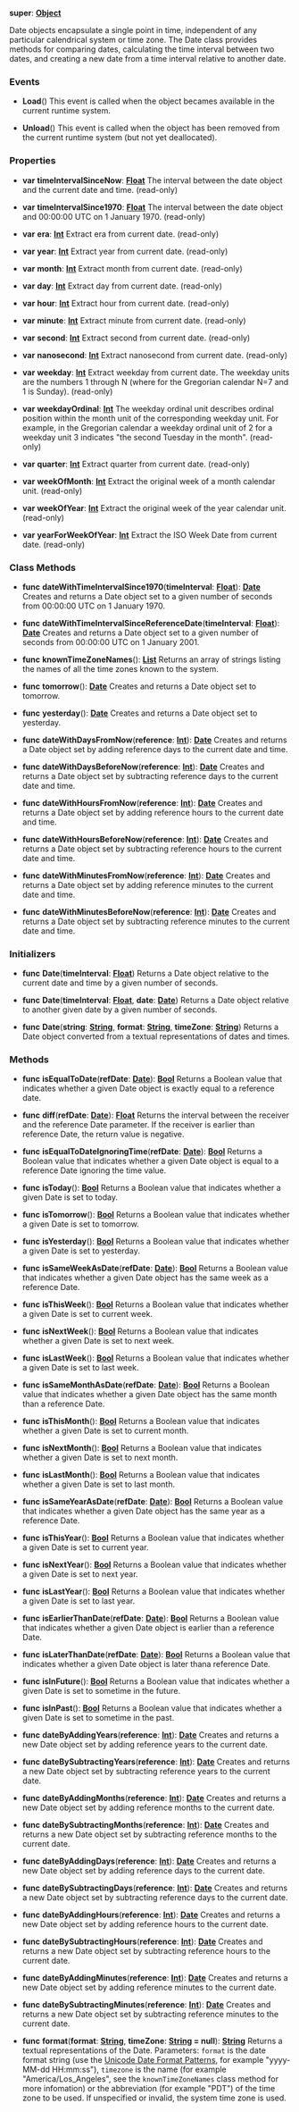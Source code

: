 **super**: **[Object](Object.md)**

Date objects encapsulate a single point in time, independent of any particular calendrical system or time zone. The Date class provides methods for comparing dates, calculating the time interval between two dates, and creating a new date from a time interval relative to another date.

### Events

* **Load**()
This event is called when the object becames available in the current runtime system.

* **Unload**()
This event is called when the object has been removed from the current runtime system (but not yet deallocated).



### Properties

* **var** **timeIntervalSinceNow**: **[Float](../gravity/types.md)**
The interval between the date object and the current date and time. \(read-only\)

* **var** **timeIntervalSince1970**: **[Float](../gravity/types.md)**
The interval between the date object and 00:00:00 UTC on 1 January 1970. \(read-only\)

* **var** **era**: **[Int](../gravity/types.md)**
Extract era from current date. \(read-only\)

* **var** **year**: **[Int](../gravity/types.md)**
Extract year from current date. \(read-only\)

* **var** **month**: **[Int](../gravity/types.md)**
Extract month from current date. \(read-only\)

* **var** **day**: **[Int](../gravity/types.md)**
Extract day from current date. \(read-only\)

* **var** **hour**: **[Int](../gravity/types.md)**
Extract hour from current date. \(read-only\)

* **var** **minute**: **[Int](../gravity/types.md)**
Extract minute from current date. \(read-only\)

* **var** **second**: **[Int](../gravity/types.md)**
Extract second from current date. \(read-only\)

* **var** **nanosecond**: **[Int](../gravity/types.md)**
Extract nanosecond from current date. \(read-only\)

* **var** **weekday**: **[Int](../gravity/types.md)**
Extract weekday from current date. The weekday units are the numbers 1 through N (where for the Gregorian calendar N=7 and 1 is Sunday). \(read-only\)

* **var** **weekdayOrdinal**: **[Int](../gravity/types.md)**
The weekday ordinal unit describes ordinal position within the month unit of the corresponding weekday unit. For example, in the Gregorian calendar a weekday ordinal unit of 2 for a weekday unit 3 indicates "the second Tuesday in the month". \(read-only\)

* **var** **quarter**: **[Int](../gravity/types.md)**
Extract quarter from current date. \(read-only\)

* **var** **weekOfMonth**: **[Int](../gravity/types.md)**
Extract the original week of a month calendar unit. \(read-only\)

* **var** **weekOfYear**: **[Int](../gravity/types.md)**
Extract the original week of the year calendar unit. \(read-only\)

* **var** **yearForWeekOfYear**: **[Int](../gravity/types.md)**
Extract the ISO Week Date from current date. \(read-only\)



### Class Methods

* **func** **dateWithTimeIntervalSince1970**(**timeInterval**: **[Float](../gravity/types.md)**): <strong>[Date](date.md)</strong> 
Creates and returns a Date object set to a given number of seconds from 00:00:00 UTC on 1 January 1970.

* **func** **dateWithTimeIntervalSinceReferenceDate**(**timeInterval**: **[Float](../gravity/types.md)**): <strong>[Date](date.md)</strong> 
Creates and returns a Date object set to a given number of seconds from 00:00:00 UTC on 1 January 2001.

* **func** **knownTimeZoneNames**(): <strong>[List](../gravity/lists.md)</strong> 
Returns an array of strings listing the names of all the time zones known to the system.

* **func** **tomorrow**(): <strong>[Date](date.md)</strong> 
Creates and returns a Date object set to tomorrow.

* **func** **yesterday**(): <strong>[Date](date.md)</strong> 
Creates and returns a Date object set to yesterday.

* **func** **dateWithDaysFromNow**(**reference**: **[Int](../gravity/types.md)**): <strong>[Date](date.md)</strong> 
Creates and returns a Date object set by adding reference days to the current date and time.

* **func** **dateWithDaysBeforeNow**(**reference**: **[Int](../gravity/types.md)**): <strong>[Date](date.md)</strong> 
Creates and returns a Date object set by subtracting reference days to the current date and time.

* **func** **dateWithHoursFromNow**(**reference**: **[Int](../gravity/types.md)**): <strong>[Date](date.md)</strong> 
Creates and returns a Date object set by adding reference hours to the current date and time.

* **func** **dateWithHoursBeforeNow**(**reference**: **[Int](../gravity/types.md)**): <strong>[Date](date.md)</strong> 
Creates and returns a Date object set by subtracting reference hours to the current date and time.

* **func** **dateWithMinutesFromNow**(**reference**: **[Int](../gravity/types.md)**): <strong>[Date](date.md)</strong> 
Creates and returns a Date object set by adding reference minutes to the current date and time.

* **func** **dateWithMinutesBeforeNow**(**reference**: **[Int](../gravity/types.md)**): <strong>[Date](date.md)</strong> 
Creates and returns a Date object set by subtracting reference minutes to the current date and time.



### Initializers

* **func** **Date**(**timeInterval**: **[Float](../gravity/types.md)**)
Returns a Date object relative to the current date and time by a given number of seconds.

* **func** **Date**(**timeInterval**: **[Float](../gravity/types.md)**, **date**: **[Date](date.md)**)
Returns a Date object relative to another given date by a given number of seconds.

* **func** **Date**(**string**: **[String](../gravity/types.md)**, **format**: **[String](../gravity/types.md)**, **timeZone**: **[String](../gravity/types.md)**)
Returns a Date object converted from a textual representations of dates and times.



### Methods

* **func** **isEqualToDate**(**refDate**: **[Date](date.md)**): <strong>[Bool](../gravity/types.md)</strong> 
Returns a Boolean value that indicates whether a given Date object is exactly equal to a reference date.

* **func** **diff**(**refDate**: **[Date](date.md)**): <strong>[Float](../gravity/types.md)</strong> 
Returns the interval between the receiver and the reference Date parameter. If the receiver is earlier than reference Date, the return value is negative.

* **func** **isEqualToDateIgnoringTime**(**refDate**: **[Date](date.md)**): <strong>[Bool](../gravity/types.md)</strong> 
Returns a Boolean value that indicates whether a given Date object is equal to a reference Date ignoring the time value.

* **func** **isToday**(): <strong>[Bool](../gravity/types.md)</strong> 
Returns a Boolean value that indicates whether a given Date is set to today.

* **func** **isTomorrow**(): <strong>[Bool](../gravity/types.md)</strong> 
Returns a Boolean value that indicates whether a given Date is set to tomorrow.

* **func** **isYesterday**(): <strong>[Bool](../gravity/types.md)</strong> 
Returns a Boolean value that indicates whether a given Date is set to yesterday.

* **func** **isSameWeekAsDate**(**refDate**: **[Date](date.md)**): <strong>[Bool](../gravity/types.md)</strong> 
Returns a Boolean value that indicates whether a given Date object has the same week as a reference Date.

* **func** **isThisWeek**(): <strong>[Bool](../gravity/types.md)</strong> 
Returns a Boolean value that indicates whether a given Date is set to current week.

* **func** **isNextWeek**(): <strong>[Bool](../gravity/types.md)</strong> 
Returns a Boolean value that indicates whether a given Date is set to next week.

* **func** **isLastWeek**(): <strong>[Bool](../gravity/types.md)</strong> 
Returns a Boolean value that indicates whether a given Date is set to last week.

* **func** **isSameMonthAsDate**(**refDate**: **[Date](date.md)**): <strong>[Bool](../gravity/types.md)</strong> 
Returns a Boolean value that indicates whether a given Date object has the same month than a reference Date.

* **func** **isThisMonth**(): <strong>[Bool](../gravity/types.md)</strong> 
Returns a Boolean value that indicates whether a given Date is set to current month.

* **func** **isNextMonth**(): <strong>[Bool](../gravity/types.md)</strong> 
Returns a Boolean value that indicates whether a given Date is set to next month.

* **func** **isLastMonth**(): <strong>[Bool](../gravity/types.md)</strong> 
Returns a Boolean value that indicates whether a given Date is set to last month.

* **func** **isSameYearAsDate**(**refDate**: **[Date](date.md)**): <strong>[Bool](../gravity/types.md)</strong> 
Returns a Boolean value that indicates whether a given Date object has the same year as a reference Date.

* **func** **isThisYear**(): <strong>[Bool](../gravity/types.md)</strong> 
Returns a Boolean value that indicates whether a given Date is set to current year.

* **func** **isNextYear**(): <strong>[Bool](../gravity/types.md)</strong> 
Returns a Boolean value that indicates whether a given Date is set to next year.

* **func** **isLastYear**(): <strong>[Bool](../gravity/types.md)</strong> 
Returns a Boolean value that indicates whether a given Date is set to last year.

* **func** **isEarlierThanDate**(**refDate**: **[Date](date.md)**): <strong>[Bool](../gravity/types.md)</strong> 
Returns a Boolean value that indicates whether a given Date object is earlier than a reference Date.

* **func** **isLaterThanDate**(**refDate**: **[Date](date.md)**): <strong>[Bool](../gravity/types.md)</strong> 
Returns a Boolean value that indicates whether a given Date object is later thana reference Date.

* **func** **isInFuture**(): <strong>[Bool](../gravity/types.md)</strong> 
Returns a Boolean value that indicates whether a given Date is set to sometime in the future.

* **func** **isInPast**(): <strong>[Bool](../gravity/types.md)</strong> 
Returns a Boolean value that indicates whether a given Date is set to sometime in the past.

* **func** **dateByAddingYears**(**reference**: **[Int](../gravity/types.md)**): <strong>[Date](date.md)</strong> 
Creates and returns a new Date object set by adding reference years to the current date.

* **func** **dateBySubtractingYears**(**reference**: **[Int](../gravity/types.md)**): <strong>[Date](date.md)</strong> 
Creates and returns a new Date object set by subtracting reference years to the current date.

* **func** **dateByAddingMonths**(**reference**: **[Int](../gravity/types.md)**): <strong>[Date](date.md)</strong> 
Creates and returns a new Date object set by adding reference months to the current date.

* **func** **dateBySubtractingMonths**(**reference**: **[Int](../gravity/types.md)**): <strong>[Date](date.md)</strong> 
Creates and returns a new Date object set by subtracting reference months to the current date.

* **func** **dateByAddingDays**(**reference**: **[Int](../gravity/types.md)**): <strong>[Date](date.md)</strong> 
Creates and returns a new Date object set by adding reference days to the current date.

* **func** **dateBySubtractingDays**(**reference**: **[Int](../gravity/types.md)**): <strong>[Date](date.md)</strong> 
Creates and returns a new Date object set by subtracting reference days to the current date.

* **func** **dateByAddingHours**(**reference**: **[Int](../gravity/types.md)**): <strong>[Date](date.md)</strong> 
Creates and returns a new Date object set by adding reference hours to the current date.

* **func** **dateBySubtractingHours**(**reference**: **[Int](../gravity/types.md)**): <strong>[Date](date.md)</strong> 
Creates and returns a new Date object set by subtracting reference hours to the current date.

* **func** **dateByAddingMinutes**(**reference**: **[Int](../gravity/types.md)**): <strong>[Date](date.md)</strong> 
Creates and returns a new Date object set by adding reference minutes to the current date.

* **func** **dateBySubtractingMinutes**(**reference**: **[Int](../gravity/types.md)**): <strong>[Date](date.md)</strong> 
Creates and returns a new Date object set by subtracting reference minutes to the current date.

* **func** **format**(**format**: **[String](../gravity/types.md)**, **timeZone**: **[String](../gravity/types.md) = null**): <strong>[String](../gravity/types.md)</strong> 
Returns a textual representations of the Date. Parameters: <code>format</code> is the date format string (use the <a href="http://www.unicode.org/reports/tr35/tr35-19.html#Date_Format_Patterns">Unicode Date Format Patterns</a>, for example "yyyy-MM-dd HH:mm:ss"), <code>timezone</code> is the name (for example "America/Los_Angeles", see the <code>knownTimeZoneNames</code> class method for more infomation) or the abbreviation (for example "PDT") of the time zone to be used. If unspecified or invalid, the system time zone is used.





